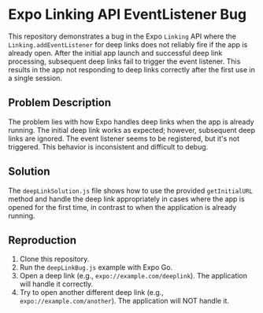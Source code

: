 # Expo Linking API EventListener Bug

This repository demonstrates a bug in the Expo `Linking` API where the `Linking.addEventListener` for deep links does not reliably fire if the app is already open.  After the initial app launch and successful deep link processing, subsequent deep links fail to trigger the event listener.  This results in the app not responding to deep links correctly after the first use in a single session.

## Problem Description

The problem lies with how Expo handles deep links when the app is already running.  The initial deep link works as expected; however, subsequent deep links are ignored.  The event listener seems to be registered, but it's not triggered. This behavior is inconsistent and difficult to debug.

## Solution

The `deepLinkSolution.js` file shows how to use the provided `getInitialURL` method and handle the deep link appropriately in cases where the app is opened for the first time, in contrast to when the application is already running. 

## Reproduction

1. Clone this repository.
2. Run the `deepLinkBug.js` example with Expo Go.
3. Open a deep link (e.g., `expo://example.com/deeplink`). The application will handle it correctly. 
4. Try to open another different deep link (e.g., `expo://example.com/another`). The application will NOT handle it.
